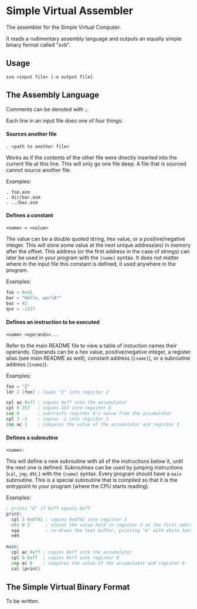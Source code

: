 # Simple Virtual Assembler

The assembler for the Simple Virtual Computer.

It reads a rudimentary assembly language and outputs an equally simple binary format called "svb".

## Usage

```
sva <input file> [-o output file]
```

## The Assembly Language

Comments can be denoted with `;`.

Each line in an input file does one of four things:

#### Sources another file
```
. <path to another file>
```
Works as if the contents of the other file were directly inserted into the current file at this line.
This will only go one file deep. A file that is sourced cannot source another file.

Examples:
```
. foo.asm
. dir/bar.asm
. ../baz.asm
```

#### Defines a constant
```
<name> = <value>
```
The value can be a double quoted string, hex value, or a positive/negative integer.
This will store some value at the next unique address(es) in memory after the offset.
This address (or the first address in the case of strings) can later be used in your program with the `[name]` syntax.
It does not matter where in the input file this constant is defined, it used anywhere in the program.

Examples:
```asm
foo = 0x41
bar = "Hello, world!"
baz = 42
qux = -1337
```

#### Defines an instruction to be executed
```
<name> <operands>...
```
Refer to the main README file to view a table of instuction names their operands.
Operands can be a hex value, positive/negative integer, a register alias (see main README as well), constant address (`[name]`), or a subroutine address (`{name}`).

Examples:
```asm
foo = "Z"
ldr 2 [foo] ; loads "Z" into register 2

cpl ac 0xff ; copies 0xff into the accumulator
cpl 0 257   ; copies 257 into register 0
sub 0       ; subtracts register 0's value from the accumulator
cpl 3 -2    ; copies -2 into register 3
cmp ac 3    ; compares the value of the accumulator and register 3
```

#### Defines a subroutine
```
<name>:
```
This will define a new subroutine with all of the instructions below it, until the next one is defined.
Subroutines can be used by jumping instructions (`cal`, `jmp`, etc.) with the `{name}` syntax.
Every program should have a `main` subroutine. This is a special subroutine that is compiled so that it is the entrypoint to your program (where the CPU starts reading).

Examples:
```asm
; prints "A" if 0xff equals 0xff
print:
  cpl 3 0x0f41 ; copies 0x0f41 into register 3
  str 0 3      ; stores the value held in register 3 at the first address in memory
  vga          ; re-draws the text buffer, printing "A" with white text and black background
  ret
  
main:
  cpl ac 0xff ; copies 0xff into the accumulator
  cpl 0 0xff  ; copies 0xff into register 0
  cmp ac 0    ; compares the value of the accumulator and register 0
  cal {print}
```

## The Simple Virtual Binary Format

To be written.
